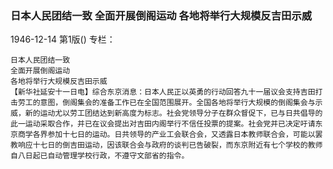 ### 日本人民团结一致  全面开展倒阁运动  各地将举行大规模反吉田示威

1946-12-14
第1版()
专栏：

    日本人民团结一致
    全面开展倒阁运动
    各地将举行大规模反吉田示威
    【新华社延安十一日电】综合东京消息：日本人民正以英勇的行动回答九十一届议会支持吉田打击劳工的意图，倒阁集会的准备工作已在全国范围展开。全国各地将举行大规模的倒阁集会与示威，新的运动尤以劳工团结达到新高度为标志。社会党领导分子在群众督促下，已与日共倡导的此一运动采取合作，并已在议会提出对吉田内阁举行不信任投票的提案。社会党并已决定吁请东京商学各界参加十七日的运动。日共领导的产业工会联合会，又透露日本教师联合会，可能以罢教响应十七日的倒吉田运动，因该联合会与政府的谈判已告破裂，而东京附近有七个学校的教师自八日起已自动管理学校行政，不遵守文部省的指令。
